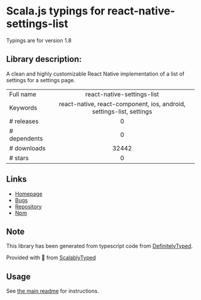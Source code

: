 
# Scala.js typings for react-native-settings-list

Typings are for version 1.8

## Library description:
A clean and highly customizable React Native implementation of a list of settings for a settings page.

|                    |                 |
| ------------------ | :-------------: |
| Full name          | react-native-settings-list |
| Keywords           | react-native, react-component, ios, android, settings-list, settings |
| # releases         | 0 |
| # dependents       | 0 |
| # downloads        | 32442 |
| # stars            | 0 |

## Links
- [Homepage](https://github.com/evetstech/react-native-settings-list#readme)
- [Bugs](https://github.com/evetstech/react-native-settings-list/issues)
- [Repository](https://github.com/evetstech/react-native-settings-list)
- [Npm](https://www.npmjs.com/package/react-native-settings-list)
    


## Note
This library has been generated from typescript code from [DefinitelyTyped](https://definitelytyped.org).

Provided with :purple_heart: from [ScalablyTyped](https://github.com/oyvindberg/ScalablyTyped)

## Usage
See [the main readme](../../readme.md) for instructions.


